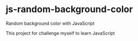 # js-random-background-color
Random background color with JavaScript

This project for challenge myself to learn JavaScript

